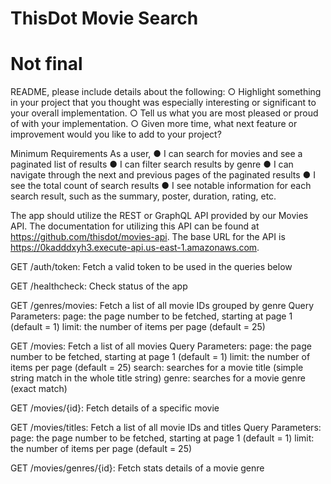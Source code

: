 # ThisDot Movie Search

# Not final

README, please include details about the following: ○ Highlight something in your project that you thought was especially interesting or significant to your overall implementation. ○ Tell us what you are most pleased or proud of with your implementation. ○ Given more time, what next feature or improvement would you like to add to your project?

Minimum Requirements As a user, ● I can search for movies and see a paginated list of results ● I can filter search results by genre ● I can navigate through the next and previous pages of the paginated results ● I see the total count of search results ● I see notable information for each search result, such as the summary, poster, duration, rating, etc.

The app should utilize the REST or GraphQL API provided by our Movies API. The documentation for utilizing this API can be found at https://github.com/thisdot/movies-api. The base URL for the API is https://0kadddxyh3.execute-api.us-east-1.amazonaws.com.

GET /auth/token: Fetch a valid token to be used in the queries below

GET /healthcheck: Check status of the app

GET /genres/movies: Fetch a list of all movie IDs grouped by genre Query Parameters: page: the page number to be fetched, starting at page 1 (default = 1) limit: the number of items per page (default = 25)

GET /movies: Fetch a list of all movies Query Parameters: page: the page number to be fetched, starting at page 1 (default = 1) limit: the number of items per page (default = 25) search: searches for a movie title (simple string match in the whole title string) genre: searches for a movie genre (exact match)

GET /movies/{id}: Fetch details of a specific movie

GET /movies/titles: Fetch a list of all movie IDs and titles Query Parameters: page: the page number to be fetched, starting at page 1 (default = 1) limit: the number of items per page (default = 25)

GET /movies/genres/{id}: Fetch stats details of a movie genre
